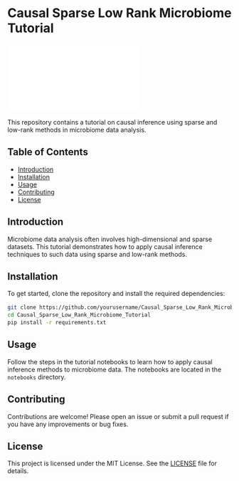 # Causal Sparse Low Rank Microbiome Tutorial
![Workflow](docs/workflow.pdf)

This repository contains a tutorial on causal inference using sparse and low-rank methods in microbiome data analysis.

## Table of Contents
- [Introduction](#introduction)
- [Installation](#installation)
- [Usage](#usage)
- [Contributing](#contributing)
- [License](#license)

## Introduction
Microbiome data analysis often involves high-dimensional and sparse datasets. This tutorial demonstrates how to apply causal inference techniques to such data using sparse and low-rank methods.

## Installation
To get started, clone the repository and install the required dependencies:
```bash
git clone https://github.com/yourusername/Causal_Sparse_Low_Rank_Microbiome_Tutorial.git
cd Causal_Sparse_Low_Rank_Microbiome_Tutorial
pip install -r requirements.txt
```

## Usage
Follow the steps in the tutorial notebooks to learn how to apply causal inference methods to microbiome data. The notebooks are located in the `notebooks` directory.

## Contributing
Contributions are welcome! Please open an issue or submit a pull request if you have any improvements or bug fixes.

## License
This project is licensed under the MIT License. See the [LICENSE](LICENSE) file for details.